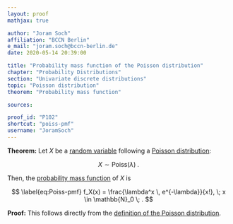 ```yaml
---
layout: proof
mathjax: true

author: "Joram Soch"
affiliation: "BCCN Berlin"
e_mail: "joram.soch@bccn-berlin.de"
date: 2020-05-14 20:39:00

title: "Probability mass function of the Poisson distribution"
chapter: "Probability Distributions"
section: "Univariate discrete distributions"
topic: "Poisson distribution"
theorem: "Probability mass function"

sources:

proof_id: "P102"
shortcut: "poiss-pmf"
username: "JoramSoch"
---
```



**Theorem:** Let $X$ be a [random variable](/D/rvar) following a [Poisson distribution](/D/poiss):

$$ \label{eq:Poiss}
X \sim \mathrm{Poiss}(\lambda) \; .
$$

Then, the [probability mass function](/D/pmf) of $X$ is

$$ \label{eq:Poiss-pmf}
f_X(x) = \frac{\lambda^x \, e^{-\lambda}}{x!}, \; x \in \mathbb{N}_0 \; .
$$


**Proof:** This follows directly from the [definition of the Poisson distribution](/D/poiss).
